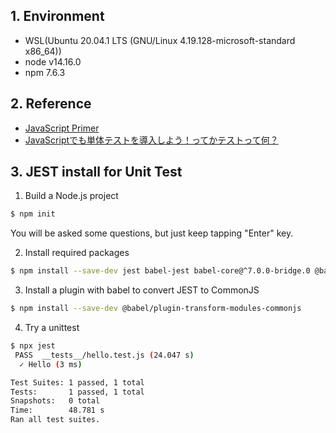 ## 1. Environment

* WSL(Ubuntu 20.04.1 LTS (GNU/Linux 4.19.128-microsoft-standard x86_64))
* node v14.16.0
* npm 7.6.3

## 2. Reference

* [JavaScript Primer](https://jsprimer.net/)
* [JavaScriptでも単体テストを導入しよう！ってかテストって何？](https://sbfl.net/blog/2019/01/20/javascript-unittest/)

## 3. JEST install for Unit Test

1. Build a Node.js project

```bash
$ npm init
```

You will be asked some questions, but just keep tapping "Enter" key.

2. Install required packages

```bash
$ npm install --save-dev jest babel-jest babel-core@^7.0.0-bridge.0 @babel/core @babel/preset-env
```

3. Install a plugin with babel to convert JEST to CommonJS

```bash
$ npm install --save-dev @babel/plugin-transform-modules-commonjs
```

4. Try a unittest

```bash
$ npx jest
 PASS  __tests__/hello.test.js (24.047 s)
  ✓ Hello (3 ms)

Test Suites: 1 passed, 1 total
Tests:       1 passed, 1 total
Snapshots:   0 total
Time:        48.781 s
Ran all test suites.
```
